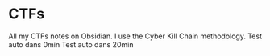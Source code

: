 # CTFs
All my CTFs notes on Obsidian.
I use the Cyber Kill Chain methodology.
Test auto dans 0min
Test auto dans 20min
